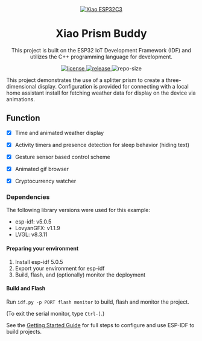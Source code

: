 <p align="center">
  <a href="https://wiki.seeedstudio.com/XIAO_ESP32C3_Getting_Started/">
    <img src="https://files.seeedstudio.com/wiki/wiki-platform/SeeedStudio.png" width="auto" height="auto" alt="Xiao ESP32C3">
  </a>
</p>

<div align="center">

# **Xiao Prism Buddy**

This project is built on the ESP32 IoT Development Framework (IDF) and utilizes the C++ programming language for development.

</div>

<p align="center">
  <a href="https://raw.githubusercontent.com/timo614/xiao-prism-buddy/main/LICENSE">
    <img src="https://img.shields.io/github/license/timo614/xiao-prism-buddy" alt="license">
  </a>
  <a href="https://github.com/timo614/xiao-prism-buddy/releases">
    <img src="https://img.shields.io/github/v/release/timo614/xiao-prism-buddy?include_prereleases&color=blueviolet" alt="release">
  </a>
    <img src="https://img.shields.io/github/repo-size/timo614/xiao-prism-buddy" alt="repo-size">
</p>

This project demonstrates the use of a splitter prism to create a three-dimensional display. Configuration is provided for connecting with a local home assistant install for fetching weather data for display on the device via animations. 

## Function
- [x] Time and animated weather display
- [x] Activity timers and presence detection for sleep behavior (hiding text)
- [x] Gesture sensor based control scheme 
- [x] Animated gif browser
- [x] Cryptocurrency watcher


### Dependencies

The following library versions were used for this example:
- esp-idf: v5.0.5
- LovyanGFX: v1.1.9
- LVGL: v8.3.11

#### Preparing your environment

1. Install esp-idf 5.0.5
4. Export your environment for esp-idf
5. Build, flash, and (optionally) monitor the deployment

#### Build and Flash

Run `idf.py -p PORT flash monitor` to build, flash and monitor the project.

(To exit the serial monitor, type ``Ctrl-]``.)

See the [Getting Started Guide](https://docs.espressif.com/projects/esp-idf/en/latest/get-started/index.html) for full steps to configure and use ESP-IDF to build projects.
